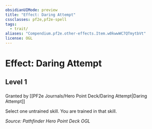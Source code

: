 ```yaml
---
obsidianUIMode: preview
title: "Effect: Daring Attempt"
cssclasses: pf2e,pf2e-spell
tags:
  - trait/
aliases: "Compendium.pf2e.other-effects.Item.w0kwwWC7QTmytbVt"
license: OGL
---
```

# Effect: Daring Attempt
## Level 1
### 






Granted by [[PF2e Journals/Hero Point Deck/Daring Attempt|Daring Attempt]]

Select one untrained skill. You are trained in that skill.

*Source: Pathfinder Hero Point Deck*
*OGL*
